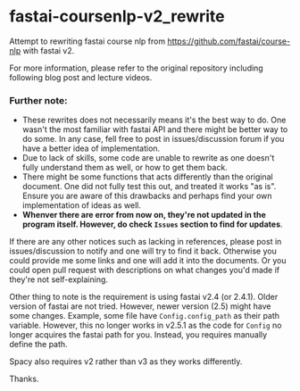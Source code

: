 # fastai-coursenlp-v2_rewrite
Attempt to rewriting fastai course nlp from https://github.com/fastai/course-nlp with fastai v2. 

For more information, please refer to the original repository including following blog post and lecture videos. 

### Further note: 
- These rewrites does not necessarily means it's the best way to do. One wasn't the most familiar with fastai API and there might be better way to do some. In any case, fell free to post in issues/discussion forum if you have a better idea of implementation. 
- Due to lack of skills, some code are unable to rewrite as one doesn't fully understand them as well, or how to get them back. 
- There might be some functions that acts differently than the original document. One did not fully test this out, and treated it works "as is". Ensure you are aware of this drawbacks and perhaps find your own implementation of ideas as well. 
- **Whenver there are error from now on, they're not updated in the program itself. However, do check `Issues` section to find for updates**. 

If there are any other notices such as lacking in references, please post in issues/discussion to notify and one will try to find it back. Otherwise you could provide me some links and one will add it into the documents. Or you could open pull request with descriptions on what changes you'd made if they're not self-explaining. 

Other thing to note is the requirement is using fastai v2.4 (or 2.4.1). Older version of fastai are not tried. However, newer version (2.5) might have some changes. Example, some file have `Config.config_path` as their path variable. However, this no longer works in v2.5.1 as the code for `Config` no longer acquires the fastai path for you. Instead, you requires manually define the path. 

Spacy also requires v2 rather than v3 as they works differently. 

Thanks. 
